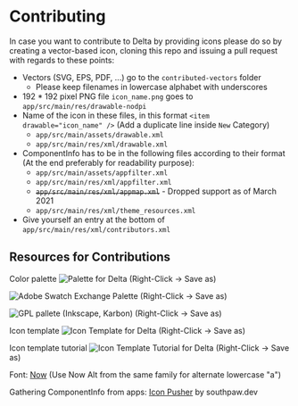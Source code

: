 # Contributing
In case you want to contribute to Delta by providing icons please do so by creating a vector-based icon, cloning this repo and issuing a pull request with regards to these points:
- Vectors (SVG, EPS, PDF, ...) go to the `contributed-vectors` folder 
	-  Please keep filenames in lowercase alphabet with underscores
- 192 * 192 pixel PNG file `icon_name.png` goes to `app/src/main/res/drawable-nodpi`
- Name of the icon in these files, in this format `<item drawable="icon_name" />` (Add a duplicate line inside `New` Category)
	- `app/src/main/assets/drawable.xml` 
	- `app/src/main/res/xml/drawable.xml`
- ComponentInfo has to be in the following files according to their format (At the end preferably for readability purpose):
	- `app/src/main/assets/appfilter.xml`
	- `app/src/main/res/xml/appfilter.xml`
	- ~~`app/src/main/res/xml/appmap.xml`~~ - Dropped support as of March 2021
	- `app/src/main/res/xml/theme_resources.xml`
- Give yourself an entry at the bottom of `app/src/main/res/xml/contributors.xml`

## Resources for Contributions
Color palette
![Palette for Delta](https://github.com/Delta-Icons/android/raw/master/Palette.svg) (Right-Click &rarr; Save as)

![Adobe Swatch Exchange Palette](https://github.com/Delta-Icons/android/raw/master/Palette.ase) (Right-Click &rarr; Save as)

![GPL pallete](https://github.com/Delta-Icons/android/raw/master/Palette.gpl) (Inkscape, Karbon) (Right-Click &rarr; Save as)

Icon template
![Icon Template for Delta](https://github.com/Delta-Icons/android/raw/master/template.svg) (Right-Click &rarr; Save as)

Icon template tutorial
![Icon Template Tutorial for Delta](https://github.com/Delta-Icons/android/raw/master/template_tutorial.svg) (Right-Click &rarr; Save as)

Font: [Now](https://www.1001fonts.com/now-font.html) (Use Now Alt from the same family for alternate lowercase "a")

Gathering ComponentInfo from apps: [Icon Pusher](https://iconpusher.com/) by southpaw.dev
